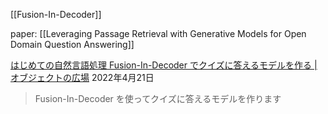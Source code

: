 
[[Fusion-In-Decoder]]

paper: [[Leveraging Passage Retrieval with Generative Models for Open Domain Question Answering]]

[はじめての自然言語処理 Fusion-In-Decoder でクイズに答えるモデルを作る | オブジェクトの広場](https://www.ogis-ri.co.jp/otc/hiroba/technical/similar-document-search/part20.html) 2022年4月21日
> Fusion-In-Decoder を使ってクイズに答えるモデルを作ります

